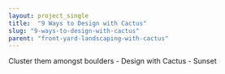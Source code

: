 ```yaml
---
layout: project_single
title:  "9 Ways to Design with Cactus"
slug: "9-ways-to-design-with-cactus"
parent: "front-yard-landscaping-with-cactus"
---
```

Cluster them amongst boulders - Design with Cactus - Sunset